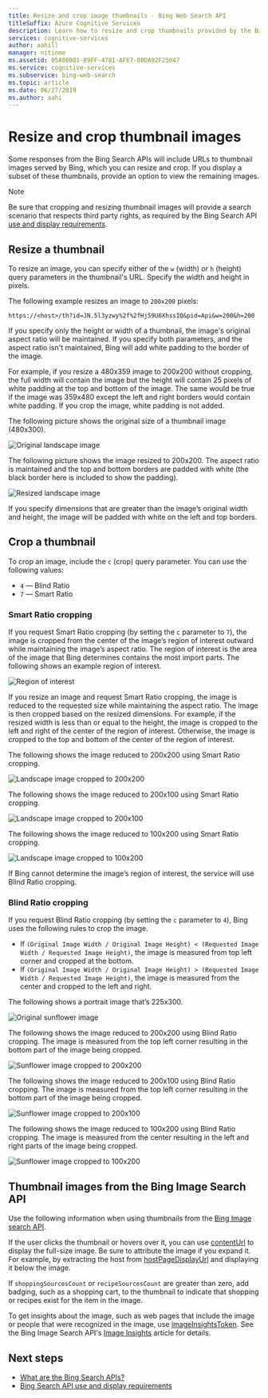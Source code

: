 ```yaml
---
title: Resize and crop image thumbnails - Bing Web Search API
titleSuffix: Azure Cognitive Services
description: Learn how to resize and crop thumbnails provided by the Bing Search APIs.
services: cognitive-services
author: aahill
manager: nitinme
ms.assetid: 05A08B01-89FF-4781-AFE7-08DA92F25047
ms.service: cognitive-services
ms.subservice: bing-web-search
ms.topic: article
ms.date: 06/27/2019
ms.author: aahi
---
```


# Resize and crop thumbnail images

Some responses from the Bing Search APIs will include URLs to thumbnail images served by Bing, which you can resize and crop. If you display a subset of these thumbnails, provide an option to view the remaining images.

> [!NOTE]
> Be sure that cropping and resizing thumbnail images will provide a search scenario that respects third party rights, as required by the Bing Search API [use and display requirements](use-display-requirements.md).

## Resize a thumbnail 

To resize an image, you can specify either of the `w` (width) or `h` (height) query parameters in the thumbnail's URL. Specify the width and height in pixels. 

The following example resizes an image to `200x200` pixels:  
  
`https://<host>/th?id=JN.5l3yzwy%2f%2fHj59U6XhssIQ&pid=Api&w=200&h=200`  
  
If you specify only the height or width of a thumbnail, the image's original aspect ratio will be maintained. If you specify both parameters, and the aspect ratio isn't maintained, Bing will add white padding to the border of the image.

For example, if you resize a 480x359 image to 200x200 without cropping, the full width will contain the image but the height will contain 25 pixels of white padding at the top and bottom of the image. The same would be true if the image was 359x480 except the left and right borders would contain white padding. If you crop the image, white padding is not added.  

The following picture shows the original size of a thumbnail image (480x300).  
  
![Original landscape image](./media/resize-crop/bing-resize-crop-landscape.png)  
  
The following picture shows the image resized to 200x200. The aspect ratio is maintained and the top and bottom borders are padded with white (the black border here is included to show the padding).  
  
![Resized landscape image](./media/resize-crop/bing-resize-crop-landscape-resized.png)  

If you specify dimensions that are greater than the image’s original width and height, the image will be padded with white on the left and top borders.  

## Crop a thumbnail 

To crop an image, include the `c` (crop) query parameter. You can use the following values:
  
- `4` &mdash; Blind Ratio  
- `7` &mdash; Smart Ratio  

### Smart Ratio cropping

If you request Smart Ratio cropping (by setting the `c` parameter to `7`), the image is cropped from the center of the image’s region of interest outward while maintaining the image’s aspect ratio. The region of interest is the area of the image that Bing determines contains the most import parts. The following shows an example region of interest.  
  
![Region of interest](./media/resize-crop/bing-resize-crop-regionofinterest.png)

If you resize an image and request Smart Ratio cropping, the image is reduced to the requested size while maintaining the aspect ratio. The image is then cropped based on the resized dimensions. For example, if the resized width is less than or equal to the height, the image is cropped to the left and right of the center of the region of interest. Otherwise, the image is cropped to the top and bottom of the center of the region of interest.  
  
 
The following shows the image reduced to 200x200 using Smart Ratio cropping.  
  
![Landscape image cropped to 200x200](./media/resize-crop/bing-resize-crop-landscape200x200c7.png)
  
The following shows the image reduced to 200x100 using Smart Ratio cropping.  
   
![Landscape image cropped to 200x100](./media/resize-crop/bing-resize-crop-landscape200x100c7.png)
  
The following shows the image reduced to 100x200 using Smart Ratio cropping.  
  
![Landscape image cropped to 100x200](./media/resize-crop/bing-resize-crop-landscape100x200c7.png)

If Bing cannot determine the image’s region of interest, the service will use Blind Ratio cropping.  

### Blind Ratio cropping

If you request Blind Ratio cropping (by setting the `c` parameter to `4`), Bing uses the following rules to crop the image.  
  
- If `(Original Image Width / Original Image Height) < (Requested Image Width / Requested Image Height)`, the image is measured from top left corner and cropped at the bottom.  
- If `(Original Image Width / Original Image Height) > (Requested Image Width / Requested Image Height)`, the image is measured from the center and cropped to the left and right.  

The following shows a portrait image that’s 225x300.  
  
![Original sunflower image](./media/resize-crop/bing-resize-crop-sunflower.png)
  
The following shows the image reduced to 200x200 using Blind Ratio cropping. The image is measured from the top left corner resulting in the bottom part of the image being cropped.  
  
![Sunflower image cropped to 200x200](./media/resize-crop/bing-resize-crop-sunflower200x200c4.png)
  
The following shows the image reduced to 200x100 using Blind Ratio cropping. The image is measured from the top left corner resulting in the bottom part of the image being cropped.  
  
![Sunflower image cropped to 200x100](./media/resize-crop/bing-resize-crop-sunflower200x100c4.png)
  
The following shows the image reduced to 100x200 using Blind Ratio cropping. The image is measured from the center resulting in the left and right parts of the image being cropped.  
  
![Sunflower image cropped to 100x200](./media/resize-crop/bing-resize-crop-sunflower100x200c4.png)

## Thumbnail images from the Bing Image Search API

Use the following information when using thumbnails from the [Bing Image search API](../bing-image-search/overview.md).

If the user clicks the thumbnail or hovers over it, you can use [contentUrl](https://docs.microsoft.com/rest/api/cognitiveservices-bingsearch/bing-images-api-v7-reference#image-contenturl) to display the full-size image. Be sure to attribute the image if you expand it. For example, by extracting the host from [hostPageDisplayUrl](https://docs.microsoft.com/rest/api/cognitiveservices-bingsearch/bing-images-api-v7-reference#image-hostpagedisplayurl) and displaying it below the image.




If `shoppingSourcesCount` or `recipeSourcesCount` are greater than zero, add badging, such as a shopping cart, to the thumbnail to indicate that shopping or recipes exist for the item in the image.

To get insights about the image, such as web pages that include the image or people that were recognized in the image, use [imageInsightsToken](https://docs.microsoft.com/rest/api/cognitiveservices-bingsearch/bing-images-api-v7-reference#image-imageinsightstoken). See the Bing Image Search API's [Image Insights](../bing-image-search/image-insights.md) article for details.

## Next steps

* [What are the Bing Search APIs?](bing-api-comparison.md)
* [Bing Search API use and display requirements](use-display-requirements.md)

